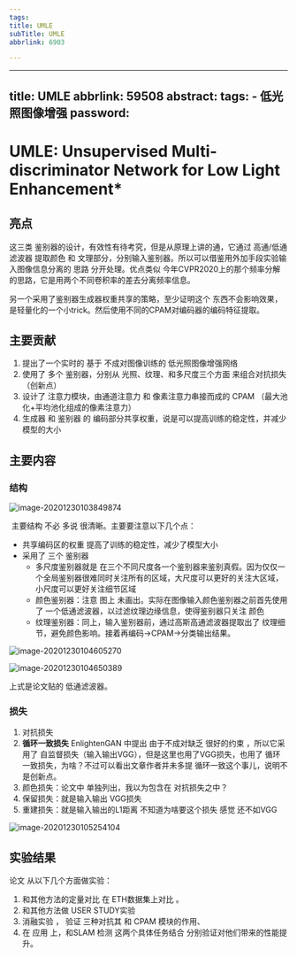 ```yaml
---
tags:
title: UMLE
subTitle: UMLE
abbrlink: 6903

---
```

---
title: UMLE
abbrlink: 59508
abstract:
tags:
	- 低光照图像增强
password:
---


<!--more-->

# UMLE: Unsupervised Multi-discriminator Network for Low Light Enhancement*

## 亮点

这三类 鉴别器的设计，有效性有待考究，但是从原理上讲的通，它通过  高通/低通滤波器  提取颜色 和 文理部分，分别输入鉴别器。所以可以借鉴用外加手段实验输入图像信息分离的 思路 分开处理。优点类似 今年CVPR2020上的那个频率分解的思路，它是用两个不同卷积率的差去分离频率信息。

另一个采用了鉴别器生成器权重共享的策略，至少证明这个 东西不会影响效果，是轻量化的一个小trick。然后使用不同的CPAM对编码器的编码特征提取。



## 主要贡献

1. 提出了一个实时的 基于 不成对图像训练的 低光照图像增强网络
2. 使用了 多个 鉴别器，分别从 光照、纹理、和多尺度三个方面 来组合对抗损失  （创新点）
3. 设计了 注意力模块，由通道注意力 和 像素注意力串接而成的 CPAM （最大池化+平均池化组成的像素注意力）
4. 生成器 和 鉴别器 的 编码部分共享权重，说是可以提高训练的稳定性，并减少模型的大小



## 主要内容

### 结构

![image-20201230103849874](https://cdn.jsdelivr.net/gh/changruowang/cloudimg/img/20210508211942.png)

​	主要结构 不必 多说 很清晰。主要要注意以下几个点：

* 共享编码区的权重  提高了训练的稳定性，减少了模型大小
* 采用了 三个 鉴别器
    * 多尺度鉴别器就是 在三个不同尺度各一个鉴别器来鉴别真假。因为仅仅一个全局鉴别器很难同时关注所有的区域，大尺度可以更好的关注大区域，小尺度可以更好关注细节区域
    * 颜色鉴别器：注意 图上 未画出。实际在图像输入颜色鉴别器之前首先使用了 一个低通滤波器，以过滤纹理边缘信息，使得鉴别器只关注  颜色
    * 纹理鉴别器：同上，输入鉴别器前，通过高斯高通滤波器提取出了 纹理细节，避免颜色影响。接着再编码->CPAM->分类输出结果。

![image-20201230104605270](https://cdn.jsdelivr.net/gh/changruowang/cloudimg/img/20210508211948.png)

![image-20201230104650389](https://cdn.jsdelivr.net/gh/changruowang/cloudimg/img/20210508211954.png)

上式是论文贴的 低通滤波器。

### 损失

1. 对抗损失
2. **循环一致损失**   EnlightenGAN 中提出 由于不成对缺乏 很好的约束 ，所以它采用了 自监督损失（输入输出VGG），但是这里也用了VGG损失，也用了 循环一致损失，为啥？不过可以看出文章作者并未多提 循环一致这个事儿，说明不是创新点。
3. 颜色损失：论文中 单独列出，我以为包含在 对抗损失之中？
4. 保留损失：就是输入输出 VGG损失
5. 重建损失：就是输入输出的L1距离  不知道为啥要这个损失 感觉 还不如VGG

![image-20201230105254104](https://cdn.jsdelivr.net/gh/changruowang/cloudimg/img/20210508211958.png)



## 实验结果

论文 从以下几个方面做实验：

1. 和其他方法的定量对比  在 ETH数据集上对比 。
2. 和其他方法做  USER STUDY实验
3. 消融实验 ， 验证  三种对抗其 和 CPAM 模块的作用、
4. 在 应用 上，和SLAM  检测 这两个具体任务结合 分别验证对他们带来的性能提升。
